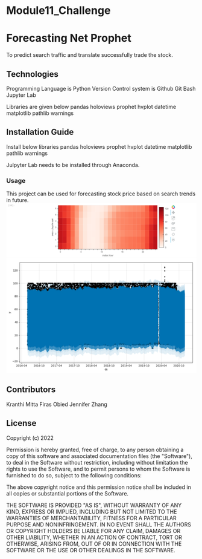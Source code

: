 # Module11_Challenge

# Forecasting Net Prophet

To predict search traffic and translate successfully trade the stock.

## Technologies

Programming Language is Python
Version Control system is Github
Git Bash
Jupyter Lab



Libraries are given below
pandas
holoviews
prophet
hvplot
datetime
matplotlib
pathlib
warnings

## Installation Guide

Install below libraries
pandas
holoviews
prophet
hvplot
datetime
matplotlib
pathlib
warnings


Julpyter Lab needs to be installed through Anaconda.


### Usage

 This project can be used for forecasting stock price based on search trends in future.
!['Mercado Trends Heatmap'](Mercado_Trends_Heatmap.PNG)
!['Mercado Trends Forecast'](Mercado_Trends_Forecast.PNG)

## Contributors

Kranthi Mitta
Firas Obied
Jennifer Zhang


## License

Copyright (c) 2022 

Permission is hereby granted, free of charge, to any person obtaining a copy
of this software and associated documentation files (the "Software"), to deal
in the Software without restriction, including without limitation the rights
to use  the Software, and to permit persons to whom the Software is
furnished to do so, subject to the following conditions:

The above copyright notice and this permission notice shall be included in all
copies or substantial portions of the Software.

THE SOFTWARE IS PROVIDED "AS IS", WITHOUT WARRANTY OF ANY KIND, EXPRESS OR
IMPLIED, INCLUDING BUT NOT LIMITED TO THE WARRANTIES OF MERCHANTABILITY,
FITNESS FOR A PARTICULAR PURPOSE AND NONINFRINGEMENT. IN NO EVENT SHALL THE
AUTHORS OR COPYRIGHT HOLDERS BE LIABLE FOR ANY CLAIM, DAMAGES OR OTHER
LIABILITY, WHETHER IN AN ACTION OF CONTRACT, TORT OR OTHERWISE, ARISING FROM,
OUT OF OR IN CONNECTION WITH THE SOFTWARE OR THE USE OR OTHER DEALINGS IN THE
SOFTWARE.
